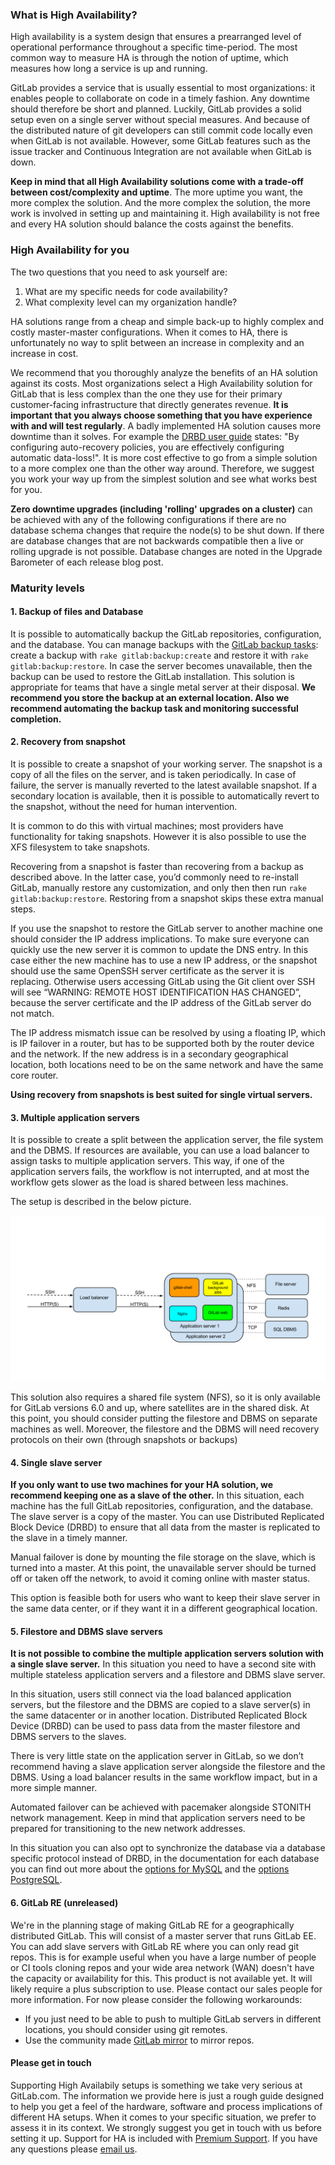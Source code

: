 ### What is High Availability?

High availability is a system design that ensures a prearranged level of operational performance throughout a specific time-period. The most common way to measure HA is through the notion of uptime, which measures how long a service is up and running.

GitLab provides a service that is usually essential to most organizations: it enables people to collaborate on code in a timely fashion. Any downtime should therefore be short and planned. Luckily, GitLab provides a solid setup even on a single server without special measures. And because of the distributed nature of git developers can still commit code locally even when GitLab is not available. However, some GitLab features such as the issue tracker and Continuous Integration are not available when GitLab is down.

**Keep in mind that all High Availability solutions come with a trade-off between cost/complexity and uptime**. The more uptime you want, the more complex the solution. And the more complex the solution, the more work is involved in setting up and maintaining it. High availability is not free and every HA solution should balance the costs against the benefits.

### High Availability for you

The two questions that you need to ask yourself are:

1.  What are my specific needs for code availability?
2.  What complexity level can my organization handle?

HA solutions range from a cheap and simple back-up to highly complex and costly master-master configurations. When it comes to HA, there is unfortunately no way to split between an increase in complexity and an increase in cost.

We recommend that you thoroughly analyze the benefits of an HA solution against its costs. Most organizations select a High Availability solution for GitLab that is less complex than the one they use for their primary customer-facing infrastructure that directly generates revenue. **It is important that you always choose something that you have experience with and will test regularly**. A badly implemented HA solution causes more downtime than it solves. For example the [DRBD user guide](http://www.drbd.org/users-guide/s-gfs-create-resource.html) states: "By configuring auto-recovery policies, you are effectively configuring automatic data-loss!". It is more cost effective to go from a simple solution to a more complex one than the other way around. Therefore, we suggest you work your way up from the simplest solution and see what works best for you.

**Zero downtime upgrades (including 'rolling' upgrades on a cluster)** can be achieved with any of the following configurations if there are no database schema changes that require the node(s) to be shut down. If there are database changes that are not backwards compatible then a live or rolling upgrade is not possible. Database changes are noted in the Upgrade Barometer of each release blog post.

### Maturity levels

#### 1\. Backup of files and Database

It is possible to automatically backup the GitLab repositories, configuration, and the database. You can manage backups with the [GitLab backup tasks](https://github.com/gitlabhq/gitlabhq/blob/master/lib/tasks/gitlab/backup.rake): create a backup with `rake gitlab:backup:create` and restore it with `rake gitlab:backup:restore`. In case the server becomes unavailable, then the backup can be used to restore the GitLab installation. This solution is appropriate for teams that have a single metal server at their disposal. **We recommend you store the backup at an external location. Also we recommend automating the backup task and monitoring successful completion.**

#### 2\. Recovery from snapshot

It is possible to create a snapshot of your working server. The snapshot is a copy of all the files on the server, and is taken periodically. In case of failure, the server is manually reverted to the latest available snapshot. If a secondary location is available, then it is possible to automatically revert to the snapshot, without the need for human intervention.

It is common to do this with virtual machines; most providers have functionality for taking snapshots. However it is also possible to use the XFS filesystem to take snapshots.

Recovering from a snapshot is faster than recovering from a backup as described above. In the latter case, you’d commonly need to re-install GitLab, manually restore any customization, and only then then run `rake gitlab:backup:restore`. Restoring from a snapshot skips these extra manual steps.

If you use the snapshot to restore the GitLab server to another machine one should consider the IP address implications. To make sure everyone can quickly use the new server it is common to update the DNS entry. In this case either the new machine has to use a new IP address, or the snapshot should use the same OpenSSH server certificate as the server it is replacing. Otherwise users accessing GitLab using the Git client over SSH will see “WARNING: REMOTE HOST IDENTIFICATION HAS CHANGED”, because the server certificate and the IP address of the GitLab server do not match.

The IP address mismatch issue can be resolved by using a floating IP, which is IP failover in a router, but has to be supported both by the router device and the network. If the new address is in a secondary geographical location, both locations need to be on the same network and have the same core router.

**Using recovery from snapshots is best suited for single virtual servers.**

#### 3\. Multiple application servers

It is possible to create a split between the application server, the file system and the DBMS. If resources are available, you can use a load balancer to assign tasks to multiple application servers. This way, if one of the application servers fails, the workflow is not interrupted, and at most the workflow gets slower as the load is shared between less machines.

The setup is described in the below picture.

![gitlab.com](../images/Config_LB_appservers.png)

This solution also requires a shared file system (NFS), so it is only available for GitLab versions 6.0 and up, where satellites are in the shared disk. At this point, you should consider putting the filestore and DBMS on separate machines as well. Moreover, the filestore and the DBMS will need recovery protocols on their own (through snapshots or backups)

#### 4\. Single slave server

**If you only want to use two machines for your HA solution, we recommend keeping one as a slave of the other.** In this situation, each machine has the full GitLab repositories, configuration, and the database. The slave server is a copy of the master. You can use Distributed Replicated Block Device (DRBD) to ensure that all data from the master is replicated to the slave in a timely manner.

Manual failover is done by mounting the file storage on the slave, which is turned into a master. At this point, the unavailable server should be turned off or taken off the network, to avoid it coming online with master status.

This option is feasible both for users who want to keep their slave server in the same data center, or if they want it in a different geographical location.

#### 5\. Filestore and DBMS slave servers

**It is not possible to combine the multiple application servers solution with a single slave server.** In this situation you need to have a second site with multiple stateless application servers and a filestore and DBMS slave server.

In this situation, users still connect via the load balanced application servers, but the filestore and the DBMS are copied to a slave server(s) in the same datacenter or in another location. Distributed Replicated Block Device (DRBD) can be used to pass data from the master filestore and DBMS servers to the slaves.

There is very little state on the application server in GitLab, so we don’t recommend having a slave application server alongside the filestore and the DBMS. Using a load balancer results in the same workflow impact, but in a more simple manner.

Automated failover can be achieved with pacemaker alongside STONITH network management. Keep in mind that application servers need to be prepared for transitioning to the new network addresses.

In this situation you can also opt to synchronize the database via a database specific protocol instead of DRBD, in the documentation for each database you can find out more about the [options for MySQL](http://dev.mysql.com/doc/mysql-ha-scalability/en/ha-overview.html) and the [options PostgreSQL](http://www.postgresql.org/docs/9.2/static/high-availability.html).

#### 6\. GitLab RE (unreleased)

We're in the planning stage of making GitLab RE for a geographically distributed GitLab. This will consist of a master server that runs GitLab EE. You can add slave servers with GitLab RE where you can only read git repos. This is for example useful when you have a large number of people or CI tools cloning repos and your wide area network (WAN) doesn't have the capacity or availability for this. This product is not available yet. It will likely require a plus subscription to use. Please contact our sales people for more information. For now please consider the following workarounds:

*   If you just need to be able to push to multiple GitLab servers in different locations, you should consider using git remotes.
*   Use the community made [GitLab mirror](https://github.com/samrocketman/gitlab-mirrors) to mirror repos.

#### Please get in touch

Supporting High Availabily setups is something we take very serious at GitLab.com. The information we provide here is just a rough guide designed to help you get a feel of the hardware, software and process implications of different HA setups. When it comes to your specific situation, we prefer to assess it in its context. We strongly suggest you get in touch with us before setting it up. Support for HA is included with [Premium Support](https://about.gitlab.com/pricing/). If you have any questions please [email us](mailto:sales@gitlab.com).
